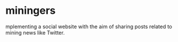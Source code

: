 # miningers
mplementing a social website with the aim of sharing posts related to mining news like Twitter.
